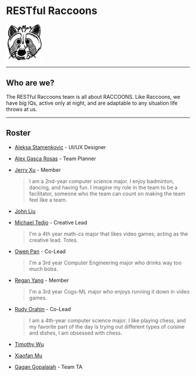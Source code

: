 # **RESTful Raccoons**

<img alt="Brand Logo" src="brand-logo.png" width=20%>

<hr>

## Who are we?
The RESTful Raccoons team is all about RACCOONS. Like Raccoons, we have big IQs, active only at night, and are 
adaptable to any situation life throws at us.  
<hr>

## Roster

- [Aleksa Stamenkovic](https://github.com/a-stam) - UI/UX Designer
  >
- [Alex Gasca Rosas]() - Team Planner
  >
- [Jerry Xu](https://github.com/jerry-xu0514) - Member
  > I am a 2nd-year computer science major. I enjoy badminton, dancing, and having fun. I imagine my role in the team to be a facilitator, someone who the team can count on making the team feel like a team.
- [John Liu]()
  >
- [Michael Tedjo](https://github.com/hulend) - Creative Lead
  > I'm a 4th year math-cs major that likes video games; acting as the creative lead. Totes.
- [Owen Pan](https://github.com/owen-ucsd) - Co-Lead
  > I'm a 3rd year Computer Engineering major who drinks way too much boba.
- [Regan Yang](https://github.com/SideCoin) - Member
  > I'm a 3rd year Cogs-ML major who enjoys running it down in video games. 
- [Rudy Orahin](https://github.com/rorahin) - Co-Lead
  > I am a 4th-year computer science major. I like playing chess, and my favorite part of the day is trying out different types of cuisine and dishes, I am obsessed with chess.
- [Timothy Wu]()
  >
- [Xiaofan Mu](https://github.com/mu-xiaofan)
  >
- [Gagan Gopalaiah](https://github.com/ggopalai) - Team TA
